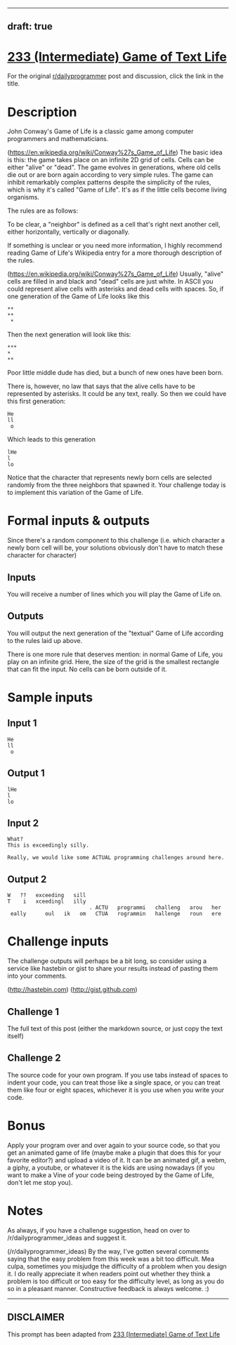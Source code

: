 ---
draft: true
----

# [233 (Intermediate) Game of Text Life](https://www.reddit.com/r/dailyprogrammer/comments/3m2vvk/20150923_challenge_233_intermediate_game_of_text/)

For the original [r/dailyprogrammer](https://www.reddit.com/r/dailyprogrammer/) post and discussion, click the link in the title.

# Description
John Conway's Game of Life is a classic game among computer programmers and mathematicians. 

(https://en.wikipedia.org/wiki/Conway%27s_Game_of_Life)
The basic idea is this: the game takes place on an infinite 2D grid of cells. Cells can be either "alive" or "dead". The game evolves in generations, where old cells die out or are born again according to very simple rules. The game can inhibit remarkably complex patterns despite the simplicity of the rules, which is why it's called "Game of Life". It's as if the little cells become living organisms. 

The rules are as follows: 

To be clear, a "neighbor" is defined as a cell that's right next another cell, either horizontally, vertically or diagonally.

If something is unclear or you need more information, I highly recommend reading Game of Life's Wikipedia entry for a more thorough description of the rules. 

(https://en.wikipedia.org/wiki/Conway%27s_Game_of_Life)
Usually, "alive" cells are filled in and black and "dead" cells are just white. In ASCII you could represent alive cells with asterisks and dead cells with spaces. So, if one generation of the Game of Life looks like this


```
**
**
 *
```
Then the next generation will look like this: 


```
***
* 
**
```
Poor little middle dude has died, but a bunch of new ones have been born. 

There is, however, no law that says that the alive cells have to be represented by asterisks. It could be any text, really. So then we could have this first generation: 


```
He
ll
 o
```
Which leads to this generation


```
lHe
l 
lo
```
Notice that the character that represents newly born cells are selected randomly from the three neighbors that spawned it.
Your challenge today is to implement this variation of the Game of Life. 

# Formal inputs & outputs
Since there's a random component to this challenge (i.e. which character a newly born cell will be, your solutions obviously don't have to match these character for character)

## Inputs
You will receive a number of lines which you will play the Game of Life on.

## Outputs
You will output the next generation of the "textual" Game of Life according to the rules laid up above.

There is one more rule that deserves mention: in normal Game of Life, you play on an infinite grid. Here, the size of the grid is the smallest rectangle that can fit the input. No cells can be born outside of it. 

# Sample inputs
## Input 1

```
He
ll
 o
```
## Output 1

```
lHe
l 
lo
```
## Input 2

```
What? 
This is exceedingly silly. 

Really, we would like some ACTUAL programming challenges around here.
```
## Output 2

```
W   ??   exceeding   sill
T    i   xceedingl   illy
                          . ACTU   programmi   challeng   arou   her
 eally      oul   ik   om   CTUA   rogrammin   hallenge   roun   ere
```
# Challenge inputs
The challenge outputs will perhaps be a bit long, so consider using a service like hastebin or  gist to share your results instead of pasting them into your comments. 

(http://hastebin.com)
(http://gist.github.com)
## Challenge 1
The full text of this post (either the markdown source, or just copy the text itself)

## Challenge 2
The source code for your own program. If you use tabs instead of spaces to indent your code, you can treat those like a single space, or you can treat them like four or eight spaces, whichever it is you use when you write your code. 

# Bonus
Apply your program over and over again to your source code, so that you get an animated game of life (maybe make a plugin that does this for your favorite editor?) and upload a video of it. It can be an animated gif, a webm, a giphy, a youtube, or whatever it is the kids are using nowadays (if you want to make a Vine of your code being destroyed by the Game of Life, don't let me stop you). 

# Notes
As always, if you have a challenge suggestion, head on over to /r/dailyprogrammer_ideas and suggest it. 

(/r/dailyprogrammer_ideas)
By the way, I've gotten several comments saying that the easy problem from this week was a bit too difficult. Mea culpa, sometimes you misjudge the difficulty of a problem when you design it. I do really appreciate it when readers point out whether they think a problem is too difficult or too easy for the difficulty level, as long as you do so in a pleasant manner. Constructive feedback is always welcome. :)


----
## **DISCLAIMER**
This prompt has been adapted from [233 [Intermediate] Game of Text Life](https://www.reddit.com/r/dailyprogrammer/comments/3m2vvk/20150923_challenge_233_intermediate_game_of_text/
)
